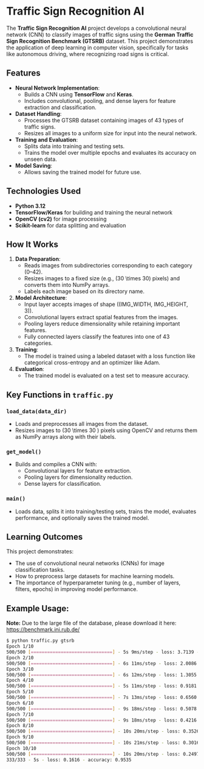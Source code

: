 # Traffic Sign Recognition AI

The **Traffic Sign Recognition AI** project develops a convolutional neural network (CNN) to classify images of traffic signs using the **German Traffic Sign Recognition Benchmark (GTSRB)** dataset. This project demonstrates the application of deep learning in computer vision, specifically for tasks like autonomous driving, where recognizing road signs is critical.

## Features
- **Neural Network Implementation**:
  - Builds a CNN using **TensorFlow** and **Keras**.
  - Includes convolutional, pooling, and dense layers for feature extraction and classification.
- **Dataset Handling**:
  - Processes the GTSRB dataset containing images of 43 types of traffic signs.
  - Resizes all images to a uniform size for input into the neural network.
- **Training and Evaluation**:
  - Splits data into training and testing sets.
  - Trains the model over multiple epochs and evaluates its accuracy on unseen data.
- **Model Saving**:
  - Allows saving the trained model for future use.

## Technologies Used
- **Python 3.12**
- **TensorFlow/Keras** for building and training the neural network
- **OpenCV (cv2)** for image processing
- **Scikit-learn** for data splitting and evaluation

## How It Works
1. **Data Preparation**:
   - Reads images from subdirectories corresponding to each category (0–42).
   - Resizes images to a fixed size (e.g., \(30 \times 30\) pixels) and converts them into NumPy arrays.
   - Labels each image based on its directory name.
2. **Model Architecture**:
   - Input layer accepts images of shape \((IMG\_WIDTH, IMG\_HEIGHT, 3)\).
   - Convolutional layers extract spatial features from the images.
   - Pooling layers reduce dimensionality while retaining important features.
   - Fully connected layers classify the features into one of 43 categories.
3. **Training**:
   - The model is trained using a labeled dataset with a loss function like categorical cross-entropy and an optimizer like Adam.
4. **Evaluation**:
   - The trained model is evaluated on a test set to measure accuracy.

## Key Functions in `traffic.py`
### `load_data(data_dir)`
- Loads and preprocesses all images from the dataset.
- Resizes images to \(30 \times 30 \) pixels using OpenCV and returns them as NumPy arrays along with their labels.

### `get_model()`
- Builds and compiles a CNN with:
  - Convolutional layers for feature extraction.
  - Pooling layers for dimensionality reduction.
  - Dense layers for classification.

### `main()`
- Loads data, splits it into training/testing sets, trains the model, evaluates performance, and optionally saves the trained model.

## Learning Outcomes
This project demonstrates:
- The use of convolutional neural networks (CNNs) for image classification tasks.
- How to preprocess large datasets for machine learning models.
- The importance of hyperparameter tuning (e.g., number of layers, filters, epochs) in improving model performance.

## Example Usage:
**Note:** Due to the large file of the database, please download it here: https://benchmark.ini.rub.de/
```bash
$ python traffic.py gtsrb
Epoch 1/10
500/500 [==============================] - 5s 9ms/step - loss: 3.7139 - accuracy: 0.1545
Epoch 2/10
500/500 [==============================] - 6s 11ms/step - loss: 2.0086 - accuracy: 0.4082
Epoch 3/10
500/500 [==============================] - 6s 12ms/step - loss: 1.3055 - accuracy: 0.5917
Epoch 4/10
500/500 [==============================] - 5s 11ms/step - loss: 0.9181 - accuracy: 0.7171
Epoch 5/10
500/500 [==============================] - 7s 13ms/step - loss: 0.6560 - accuracy: 0.7974
Epoch 6/10
500/500 [==============================] - 9s 18ms/step - loss: 0.5078 - accuracy: 0.8470
Epoch 7/10
500/500 [==============================] - 9s 18ms/step - loss: 0.4216 - accuracy: 0.8754
Epoch 8/10
500/500 [==============================] - 10s 20ms/step - loss: 0.3526 - accuracy: 0.8946
Epoch 9/10
500/500 [==============================] - 10s 21ms/step - loss: 0.3016 - accuracy: 0.9086
Epoch 10/10
500/500 [==============================] - 10s 20ms/step - loss: 0.2497 - accuracy: 0.9256
333/333 - 5s - loss: 0.1616 - accuracy: 0.9535
